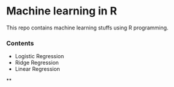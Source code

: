 # Machine learning in R

This repo contains machine learning stuffs using R programming. 

### Contents

* Logistic Regression
* Ridge Regression
* Linear Regression

**
